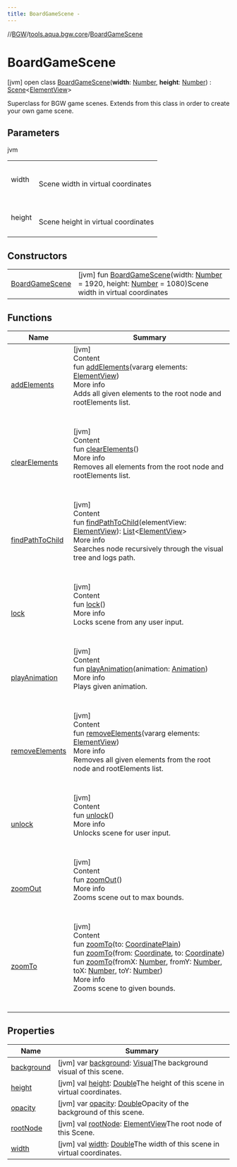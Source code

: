 ```yaml
---
title: BoardGameScene -
---
```

//[BGW](../../../index.md)/[tools.aqua.bgw.core](../index.md)/[BoardGameScene](index.md)



# BoardGameScene  
 [jvm] open class [BoardGameScene](index.md)(**width**: [Number](https://kotlinlang.org/api/latest/jvm/stdlib/kotlin/-number/index.html), **height**: [Number](https://kotlinlang.org/api/latest/jvm/stdlib/kotlin/-number/index.html)) : [Scene](../-scene/index.md)<[ElementView](../../tools.aqua.bgw.elements/-element-view/index.md)> 

Superclass for BGW game scenes. Extends from this class in order to create your own game scene.

   


## Parameters  
  
jvm  
  
| | |
|---|---|
| <a name="tools.aqua.bgw.core/BoardGameScene///PointingToDeclaration/"></a>width| <a name="tools.aqua.bgw.core/BoardGameScene///PointingToDeclaration/"></a><br><br>Scene width in virtual coordinates<br><br>|
| <a name="tools.aqua.bgw.core/BoardGameScene///PointingToDeclaration/"></a>height| <a name="tools.aqua.bgw.core/BoardGameScene///PointingToDeclaration/"></a><br><br>Scene height in virtual coordinates<br><br>|
  


## Constructors  
  
| | |
|---|---|
| <a name="tools.aqua.bgw.core/BoardGameScene/BoardGameScene/#kotlin.Number#kotlin.Number/PointingToDeclaration/"></a>[BoardGameScene](-board-game-scene.md)| <a name="tools.aqua.bgw.core/BoardGameScene/BoardGameScene/#kotlin.Number#kotlin.Number/PointingToDeclaration/"></a> [jvm] fun [BoardGameScene](-board-game-scene.md)(width: [Number](https://kotlinlang.org/api/latest/jvm/stdlib/kotlin/-number/index.html) = 1920, height: [Number](https://kotlinlang.org/api/latest/jvm/stdlib/kotlin/-number/index.html) = 1080)Scene width in virtual coordinates   <br>|


## Functions  
  
|  Name |  Summary | 
|---|---|
| <a name="tools.aqua.bgw.core/Scene/addElements/#kotlin.Array[tools.aqua.bgw.elements.ElementView]/PointingToDeclaration/"></a>[addElements](index.md#1316805822%2FFunctions%2F-302347323)| <a name="tools.aqua.bgw.core/Scene/addElements/#kotlin.Array[tools.aqua.bgw.elements.ElementView]/PointingToDeclaration/"></a>[jvm]  <br>Content  <br>fun [addElements](index.md#1316805822%2FFunctions%2F-302347323)(vararg elements: [ElementView](../../tools.aqua.bgw.elements/-element-view/index.md))  <br>More info  <br>Adds all given elements to the root node and rootElements list.  <br><br><br>|
| <a name="tools.aqua.bgw.core/Scene/clearElements/#/PointingToDeclaration/"></a>[clearElements](../-scene/clear-elements.md)| <a name="tools.aqua.bgw.core/Scene/clearElements/#/PointingToDeclaration/"></a>[jvm]  <br>Content  <br>fun [clearElements](../-scene/clear-elements.md)()  <br>More info  <br>Removes all elements from the root node and rootElements list.  <br><br><br>|
| <a name="tools.aqua.bgw.core/Scene/findPathToChild/#tools.aqua.bgw.elements.ElementView/PointingToDeclaration/"></a>[findPathToChild](../-scene/find-path-to-child.md)| <a name="tools.aqua.bgw.core/Scene/findPathToChild/#tools.aqua.bgw.elements.ElementView/PointingToDeclaration/"></a>[jvm]  <br>Content  <br>fun [findPathToChild](../-scene/find-path-to-child.md)(elementView: [ElementView](../../tools.aqua.bgw.elements/-element-view/index.md)): [List](https://kotlinlang.org/api/latest/jvm/stdlib/kotlin.collections/-list/index.html)<[ElementView](../../tools.aqua.bgw.elements/-element-view/index.md)>  <br>More info  <br>Searches node recursively through the visual tree and logs path.  <br><br><br>|
| <a name="tools.aqua.bgw.core/BoardGameScene/lock/#/PointingToDeclaration/"></a>[lock](lock.md)| <a name="tools.aqua.bgw.core/BoardGameScene/lock/#/PointingToDeclaration/"></a>[jvm]  <br>Content  <br>fun [lock](lock.md)()  <br>More info  <br>Locks scene from any user input.  <br><br><br>|
| <a name="tools.aqua.bgw.core/Scene/playAnimation/#tools.aqua.bgw.animation.Animation/PointingToDeclaration/"></a>[playAnimation](../-scene/play-animation.md)| <a name="tools.aqua.bgw.core/Scene/playAnimation/#tools.aqua.bgw.animation.Animation/PointingToDeclaration/"></a>[jvm]  <br>Content  <br>fun [playAnimation](../-scene/play-animation.md)(animation: [Animation](../../tools.aqua.bgw.animation/-animation/index.md))  <br>More info  <br>Plays given animation.  <br><br><br>|
| <a name="tools.aqua.bgw.core/Scene/removeElements/#kotlin.Array[tools.aqua.bgw.elements.ElementView]/PointingToDeclaration/"></a>[removeElements](index.md#-1423518191%2FFunctions%2F-302347323)| <a name="tools.aqua.bgw.core/Scene/removeElements/#kotlin.Array[tools.aqua.bgw.elements.ElementView]/PointingToDeclaration/"></a>[jvm]  <br>Content  <br>fun [removeElements](index.md#-1423518191%2FFunctions%2F-302347323)(vararg elements: [ElementView](../../tools.aqua.bgw.elements/-element-view/index.md))  <br>More info  <br>Removes all given elements from the root node and rootElements list.  <br><br><br>|
| <a name="tools.aqua.bgw.core/BoardGameScene/unlock/#/PointingToDeclaration/"></a>[unlock](unlock.md)| <a name="tools.aqua.bgw.core/BoardGameScene/unlock/#/PointingToDeclaration/"></a>[jvm]  <br>Content  <br>fun [unlock](unlock.md)()  <br>More info  <br>Unlocks scene for user input.  <br><br><br>|
| <a name="tools.aqua.bgw.core/Scene/zoomOut/#/PointingToDeclaration/"></a>[zoomOut](../-scene/zoom-out.md)| <a name="tools.aqua.bgw.core/Scene/zoomOut/#/PointingToDeclaration/"></a>[jvm]  <br>Content  <br>fun [zoomOut](../-scene/zoom-out.md)()  <br>More info  <br>Zooms scene out to max bounds.  <br><br><br>|
| <a name="tools.aqua.bgw.core/Scene/zoomTo/#tools.aqua.bgw.util.CoordinatePlain/PointingToDeclaration/"></a>[zoomTo](../-scene/zoom-to.md)| <a name="tools.aqua.bgw.core/Scene/zoomTo/#tools.aqua.bgw.util.CoordinatePlain/PointingToDeclaration/"></a>[jvm]  <br>Content  <br>fun [zoomTo](../-scene/zoom-to.md)(to: [CoordinatePlain](../../tools.aqua.bgw.util/-coordinate-plain/index.md))  <br>fun [zoomTo](../-scene/zoom-to.md)(from: [Coordinate](../../tools.aqua.bgw.util/-coordinate/index.md), to: [Coordinate](../../tools.aqua.bgw.util/-coordinate/index.md))  <br>fun [zoomTo](../-scene/zoom-to.md)(fromX: [Number](https://kotlinlang.org/api/latest/jvm/stdlib/kotlin/-number/index.html), fromY: [Number](https://kotlinlang.org/api/latest/jvm/stdlib/kotlin/-number/index.html), toX: [Number](https://kotlinlang.org/api/latest/jvm/stdlib/kotlin/-number/index.html), toY: [Number](https://kotlinlang.org/api/latest/jvm/stdlib/kotlin/-number/index.html))  <br>More info  <br>Zooms scene to given bounds.  <br><br><br>|


## Properties  
  
|  Name |  Summary | 
|---|---|
| <a name="tools.aqua.bgw.core/BoardGameScene/background/#/PointingToDeclaration/"></a>[background](index.md#143687209%2FProperties%2F-302347323)| <a name="tools.aqua.bgw.core/BoardGameScene/background/#/PointingToDeclaration/"></a> [jvm] var [background](index.md#143687209%2FProperties%2F-302347323): [Visual](../../tools.aqua.bgw.visual/-visual/index.md)The background visual of this scene.   <br>|
| <a name="tools.aqua.bgw.core/BoardGameScene/height/#/PointingToDeclaration/"></a>[height](index.md#-500663984%2FProperties%2F-302347323)| <a name="tools.aqua.bgw.core/BoardGameScene/height/#/PointingToDeclaration/"></a> [jvm] val [height](index.md#-500663984%2FProperties%2F-302347323): [Double](https://kotlinlang.org/api/latest/jvm/stdlib/kotlin/-double/index.html)The height of this scene in virtual coordinates.   <br>|
| <a name="tools.aqua.bgw.core/BoardGameScene/opacity/#/PointingToDeclaration/"></a>[opacity](index.md#-1328006024%2FProperties%2F-302347323)| <a name="tools.aqua.bgw.core/BoardGameScene/opacity/#/PointingToDeclaration/"></a> [jvm] var [opacity](index.md#-1328006024%2FProperties%2F-302347323): [Double](https://kotlinlang.org/api/latest/jvm/stdlib/kotlin/-double/index.html)Opacity of the background of this scene.   <br>|
| <a name="tools.aqua.bgw.core/BoardGameScene/rootNode/#/PointingToDeclaration/"></a>[rootNode](index.md#201890963%2FProperties%2F-302347323)| <a name="tools.aqua.bgw.core/BoardGameScene/rootNode/#/PointingToDeclaration/"></a> [jvm] val [rootNode](index.md#201890963%2FProperties%2F-302347323): [ElementView](../../tools.aqua.bgw.elements/-element-view/index.md)The root node of this Scene.   <br>|
| <a name="tools.aqua.bgw.core/BoardGameScene/width/#/PointingToDeclaration/"></a>[width](index.md#-392183651%2FProperties%2F-302347323)| <a name="tools.aqua.bgw.core/BoardGameScene/width/#/PointingToDeclaration/"></a> [jvm] val [width](index.md#-392183651%2FProperties%2F-302347323): [Double](https://kotlinlang.org/api/latest/jvm/stdlib/kotlin/-double/index.html)The width of this scene in virtual coordinates.   <br>|

